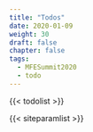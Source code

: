 ```yaml
---
title: "Todos"
date: 2020-01-09
weight: 30
draft: false
chapter: false
tags:
  - MFESummit2020
  - todo
---
```


{{< todolist >}}


{{< siteparamlist >}}
